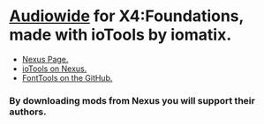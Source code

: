 # [Audiowide](https://fonts.google.com/specimen/Audiowide) for X4:Foundations, made with ioTools by iomatix.

- [Nexus Page.]((https://www.nexusmods.com/x4foundations/mods/1429))
- [ioTools on Nexus.](https://www.nexusmods.com/x4foundations/mods/1420)
- [FontTools on the GitHub.](https://github.com/iomatix/ioTools-X4Foundations/tree/main/FontTools)


### By downloading mods from Nexus you will support their authors.
